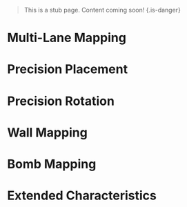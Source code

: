 <!-- TITLE: Extended Mapping -->
<!-- SUBTITLE: A quick summary of Extended Mapping -->

> This is a stub page. Content coming soon!
> {.is-danger}
# Multi-Lane Mapping
# Precision Placement
# Precision Rotation
# Wall Mapping
# Bomb Mapping
# Extended Characteristics